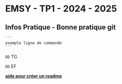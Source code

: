 # EMSY - TP1 - 2024 - 2025
## Infos Pratique - Bonne pratique git

	```
  	exemple ligne de commande 
	```
`DD`
TG

`DD`
EF

 **[aide pour créer un readme](https://docs.github.com/fr/get-started/writing-on-github/getting-started-with-writing-and-formatting-on-github/basic-writing-and-formatting-syntax#GitHub-flavored-markdown)**
